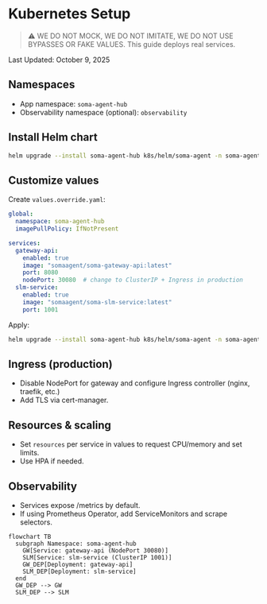 # Kubernetes Setup

> ⚠️ WE DO NOT MOCK, WE DO NOT IMITATE, WE DO NOT USE BYPASSES OR FAKE VALUES. This guide deploys real services.

Last Updated: October 9, 2025

## Namespaces
- App namespace: `soma-agent-hub`
- Observability namespace (optional): `observability`

## Install Helm chart
```bash
helm upgrade --install soma-agent-hub k8s/helm/soma-agent -n soma-agent-hub --create-namespace --wait --timeout 180s
```

## Customize values
Create `values.override.yaml`:
```yaml
global:
  namespace: soma-agent-hub
  imagePullPolicy: IfNotPresent

services:
  gateway-api:
    enabled: true
    image: "somaagent/soma-gateway-api:latest"
    port: 8080
    nodePort: 30080  # change to ClusterIP + Ingress in production
  slm-service:
    enabled: true
    image: "somaagent/soma-slm-service:latest"
    port: 1001
```
Apply:
```bash
helm upgrade --install soma-agent-hub k8s/helm/soma-agent -n soma-agent-hub -f values.override.yaml --wait
```

## Ingress (production)
- Disable NodePort for gateway and configure Ingress controller (nginx, traefik, etc.)
- Add TLS via cert-manager.

## Resources & scaling
- Set `resources` per service in values to request CPU/memory and set limits.
- Use HPA if needed.

## Observability
- Services expose /metrics by default.
- If using Prometheus Operator, add ServiceMonitors and scrape selectors.

```mermaid
flowchart TB
  subgraph Namespace: soma-agent-hub
    GW[Service: gateway-api (NodePort 30080)]
    SLM[Service: slm-service (ClusterIP 1001)]
    GW_DEP[Deployment: gateway-api]
    SLM_DEP[Deployment: slm-service]
  end
  GW_DEP --> GW
  SLM_DEP --> SLM
```
